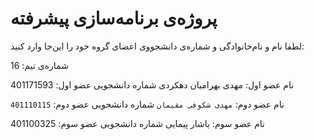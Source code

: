 # پروژه‌ی برنامه‌سازی پیشرفته
لطفا نام و نام‌خانوادگی و شماره‌ی دانشجووی اعضای گروه خود را این‌جا وارد کنید:

شماره‌ی تیم: 16

نام عضو اول: مهدی بهرامیان دهکردی
شماره دانشجویی عضو اول: 401171593

نام عضو دوم: `مهدی شکوفی مقیمان`
شماره دانشجویی عضو دوم: `401110115`

نام عضو سوم: یاشار پیمایی
شماره دانشجویی عضو سوم: 401100325
